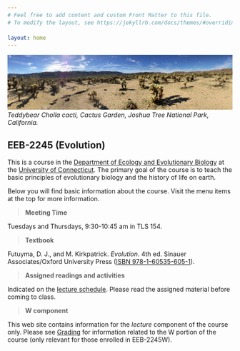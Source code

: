```yaml
---
# Feel free to add content and custom Front Matter to this file.
# To modify the layout, see https://jekyllrb.com/docs/themes/#overriding-theme-defaults

layout: home
---
```

![Photo of Cactus Garden, Joshua Tree National Park](assets/img/cylindropuntia.jpg)
_Teddybear Cholla cacti, Cactus Garden, Joshua Tree National Park, California._

## EEB-2245 (Evolution)

This is a course in the [Department of Ecology and Evolutionary Biology](https://www.eeb.uconn.edu/) at the [University of Connecticut](https://uconn.edu/). The primary goal of the course is to teach the basic principles of evolutionary biology and the history of life on earth. 

Below you will find basic information about the course. Visit the menu items at the top for more information.

> **Meeting Time** 

Tuesdays and Thursdays, 9:30-10:45 am in TLS 154.

> **Textbook**

Futuyma, D. J., and M. Kirkpatrick. _Evolution_. 4th ed. Sinauer Associates/Oxford University Press ([ISBN 978-1-60535-605-1](https://global.oup.com/ushe/product/evolution-9781605356051?lang=en&cc=us)).

> **Assigned readings and activities**

Indicated on the [lecture schedule](lecture-schedule). Please read the assigned material before coming to class.

> **W component**

This web site contains information for the _lecture_ component of the course only. Please see [Grading](grading) for information related to the W portion of the course (only relevant for those enrolled in EEB-2245W).
